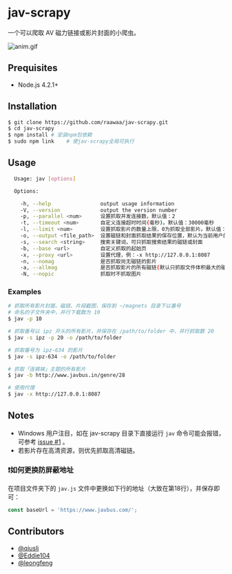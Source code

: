 # jav-scrapy

一个可以爬取 AV 磁力链接或影片封面的小爬虫。

![anim.gif](https://ooo.0o0.ooo/2015/10/31/56345cf140299.gif "anim.gif")

## Prequisites

- Node.js 4.2.1+

## Installation

```bash
$ git clone https://github.com/raawaa/jav-scrapy.git
$ cd jav-scrapy
$ npm install # 安装npm包依赖
$ sudo npm link    # 使jav-scrapy全局可执行
```

## Usage

```bash
  Usage: jav [options]

  Options:

    -h, --help                output usage information
    -V, --version             output the version number
    -p, --parallel <num>      设置抓取并发连接数，默认值：2
    -t, --timeout <num>       自定义连接超时时间(毫秒)。默认值：30000毫秒
    -l, --limit <num>         设置抓取影片的数量上限，0为抓取全部影片。默认值：0
    -o, --output <file_path>  设置磁链和封面抓取结果的保存位置，默认为当前用户的主目录下的 magnets 文件夹
    -s, --search <string>     搜索关键词，可只抓取搜索结果的磁链或封面
    -b, --base <url>          自定义抓取的起始页
    -x, --proxy <url>         设置代理，例：-x http://127.0.0.1:8087
    -n, --nomag               是否抓取尚无磁链的影片
    -a, --allmag              是否抓取影片的所有磁链(默认只抓取文件体积最大的磁链)
    -N, --nopic               抓取时不抓取图片
```

### Examples

```bash
# 抓取所有影片封面、磁链、片段截图，保存到 ~/magnets 目录下以番号
# 命名的子文件夹中，并行下载数为 10
$ jav -p 10

# 抓取番号以 ipz 开头的所有影片，并保存在 /path/to/folder 中，并行抓取数 20
$ jav -s ipz -p 20 -o /path/to/folder

# 抓取番号为 ipz-634 的影片
$ jav -s ipz-634 -o /path/to/folder

# 抓取「连裤袜」主题的所有影片
$ jav -b http://www.javbus.in/genre/28

# 使用代理
$ jav -x http://127.0.0.1:8087
```

## Notes

- Windows 用户注目，如在 jav-scrapy 目录下直接运行 `jav` 命令可能会报错，可参考 [issue #1](https://github.com/raawaa/jav-scrapy/issues/1) 。
- 若影片存在高清资源，则优先抓取高清磁链。

### ❗如何更换防屏蔽地址

在项目文件夹下的 `jav.js` 文件中更换如下行的地址（大致在第18行），并保存即可：
```javascript
const baseUrl = 'https://www.javbus.com/';
```

## Contributors

- [@qiusli](https://github.com/qiusli)
- [@Eddie104](https://github.com/Eddie104)
- [@leongfeng](https://github.com/leongfeng)
